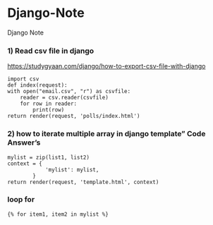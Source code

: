 # Django-Note
Django Note



### 1) Read csv file in django
https://studygyaan.com/django/how-to-export-csv-file-with-django

    import csv 
    def index(request):
    with open("email.csv", "r") as csvfile:
        reader = csv.reader(csvfile)
        for row in reader:
            print(row)
    return render(request, 'polls/index.html')


###

### 2) how to iterate multiple array in django template” Code Answer’s

    mylist = zip(list1, list2)
    context = {
                'mylist': mylist,
            }
    return render(request, 'template.html', context)
    
### loop for 
    {% for item1, item2 in mylist %}

